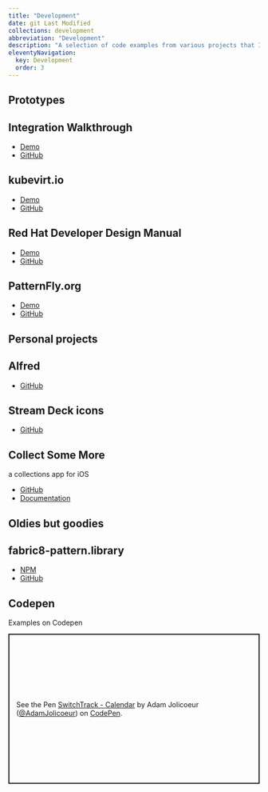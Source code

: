 ```yaml
---
title: "Development"
date: git Last Modified
collections: development
abbreviation: "Development"
description: "A selection of code examples from various projects that I've worked on."
eleventyNavigation:
  key: Development
  order: 3
---
```


<div class="container px-0">
  <h2>Prototypes</h2>
  <div class="row row-cols-1 row-cols-lg-2 align-items-stretch px-2 mx-0 gy-5 pb-5">
<!-- Red Hat Integration -->
    <div class="col">
      <div class="card card-cover" style="background-image: url('../img/rh_integration.png');">
        <div class="d-flex flex-column h-100 p-5 text-white background-overlay rounded-5">
          <h2 class="my-5 text-align-center text-white text-shadow-1">Integration Walkthrough</h2>
          <ul class="d-flex list-unstyled mt-auto">
            <li class="me-auto">
              <a href="https://www.adamjolicoeur.com/integration-prototype/index.html" target="top" alt="View the integration walkthrough prototype" class="card-link">
                Demo <fa-icon type="duotone" weight="solid" name="laptop" size="md"></fa-icon>
              </a>
            </li>
            <li>
              <a href="https://github.com/AdamJ/integration-prototype" target="top" alt="Integration prototype on GitHub" class="card-link">
                GitHub <fa-icon type="duotone" weight="solid" name="arrow-up-right-from-square" size="md"></fa-icon>
              </a>
            </li>
          </ul>
        </div>
      </div>
    </div>
    <div class="col">
      <div class="card card-cover overflow-hidden text-white rounded-5" style="background-image: url('../img/thumbnail_kubevirtio.png');">
        <div class="d-flex flex-column h-100 p-5 text-white background-overlay rounded-5">
          <h2 class="my-5 text-align-center text-white text-shadow-1">kubevirt.io</h2>
          <ul class="d-flex list-unstyled mt-auto">
            <li class="me-auto">
              <a href="https://kubevirtio-site.netlify.app" target="top" alt="KubeVirt.io demo" class="card-link">
                <i class="fa-solid fa-laptop"></i>
                Demo
              </a>
            </li>
            <li>
              <a href="https://github.com/AdamJ/design-manual" target="top" alt="KubeVirt.io on GitHub" class="card-link">
                GitHub <fa-icon type="duotone" weight="solid" name="arrow-up-right-from-square" size="md"></fa-icon>
              </a>
            </li>
          </ul>
        </div>
      </div>
    </div>
  </div>
  <div class="row row-cols-1 row-cols-lg-2 align-items-stretch px-2 mx-0 gy-5 pb-5">
    <!-- RHD Design Manual & Patternfly.org -->
    <div class="col">
      <div class="card card-cover overflow-hidden text-white rounded-5" style="background-image: url('../img/thumbnail_RHDM.png');">
        <div class="d-flex flex-column h-100 p-5 text-white background-overlay rounded-5">
          <h2 class="my-5 text-align-center text-shadow-1 text-white">Red Hat Developer Design Manual</h2>
          <ul class="d-flex list-unstyled mt-auto">
            <li class="me-auto">
              <a href="https://aj-design-manual.netlify.app" target="top" alt="Design Manual demo" class="card-link">
                <i class="fa-solid fa-laptop"></i>
                Demo
              </a>
            </li>
            <li>
              <a href="https://github.com/AdamJ/design-manual" target="top" alt="Design Manual on GitHub" class="card-link">
                GitHub <fa-icon type="duotone" weight="solid" name="arrow-up-right-from-square" size="md"></fa-icon>
              </a>
            </li>
          </ul>
        </div>
      </div>
    </div>
    <div class="col">
      <div class="card card-cover overflow-hidden text-white rounded-5" style="background-image: url('../img/thumbnail_PatternFly.png');">
        <div class="d-flex flex-column h-100 p-5 text-white background-overlay rounded-5">
          <h2 class="my-5 text-align-center text-shadow-1 text-white">PatternFly.org</h2>
          <ul class="d-flex list-unstyled mt-auto">
            <li class="me-auto">
              <a href="https://pf4testbench.netlify.app" target="top" alt="Design Manual demo" class="card-link">
                <i class="fa-solid fa-laptop"></i>
                Demo
              </a>
            </li>
            <li>
              <a href="https://github.com/AdamJ/pf4website" target="top" alt="Design Manual on GitHub" class="card-link">
                GitHub <fa-icon type="duotone" weight="solid" name="arrow-up-right-from-square" size="md"></fa-icon>
              </a>
            </li>
          </ul>
        </div>
      </div>
    </div>
  </div>
</div>
<div class="container px-0">
  <h2>Personal projects</h2>
  <div class="row row-cols-1 row-cols-lg-2 align-items-stretch px-2 mx-0 gy-5 pb-5">
<!-- Alfred workflows -->
    <div class="col">
      <div class="card card-cover overflow-hidden text-white rounded-5" style="background-image: url('../img/thumbnail_Alfredlogo.png');">
        <div class="d-flex flex-column p-5 pb-3 text-white background-overlay rounded-5">
          <h2 class="my-5 text-align-center text-white text-shadow-1">Alfred</h2>
          <ul class="d-flex list-unstyled mt-auto">
            <li>
              <a href="https://github.com/AdamJ/AdamJ.github.io/tree/main/src/pages/Alfred" target="top" alt="My Alfred workflows on GitHub" class="card-link">
                GitHub <fa-icon type="duotone" weight="solid" name="arrow-up-right-from-square" size="md"></fa-icon>
              </a>
            </li>
          </ul>
        </div>
      </div>
    </div>
<!-- Streamdeck configurations -->
    <div class="col">
      <div class="card card-cover overflow-hidden text-white rounded-5" style="background-image: url('../img/thumbnail_streamdeck.png');">
        <div class="d-flex flex-column p-5 pb-3 text-white background-overlay rounded-5">
          <h2 class="my-5 text-align-center text-white text-shadow-1">Stream Deck icons</h2>
          <ul class="d-flex list-unstyled mt-auto">
            <li>
              <a href="https://github.com/AdamJ/stream-deck-icon-packs" target="top" alt="Streamdeck icon packs on GitHub" class="card-link">
                GitHub <fa-icon type="duotone" weight="solid" name="arrow-up-right-from-square" size="md"></fa-icon>
              </a>
            </li>
          </ul>
        </div>
      </div>
    </div>
<!-- Collect Some More -->
    <div class="col">
      <div class="card card-cover overflow-hidden text-white rounded-5" style="background-image: url('../img/');">
        <div class="d-flex flex-column p-5 pb-3 text-white background-overlay rounded-5">
          <h2 class="mt-5 mb-1 text-align-center text-white text-shadow-1">Collect Some More</h2>
          <p class="text-align-center text-white mt-1 mb-4">a collections app for iOS</p>
          <ul class="d-flex list-unstyled mt-auto">
            <li class="me-auto">
              <a href="https://github.com/AdamJ/CollectSomeMore" target="top" alt="Link to app code on GitHub" class="card-link">
                GitHub <fa-icon type="duotone" weight="solid" name="arrow-up-right-from-square" size="md"></fa-icon>
              </a>
            </li>
            <li>
              <a href="{{ "/apps/collectsomemore/" | url }}" alt="Documentation for the app" class="card-link">
                <i class="fa-solid fa-link"></i>
                Documentation
              </a>
            </li>
          </ul>
        </div>
      </div>
    </div>
  </div>
  <h2>Oldies but goodies</h2>
  <div class="row row-cols-1 row-cols-lg-2 align-items-stretch px-2 mx-0 gy-5 pb-5">
    <div class="col">
      <div class="card card-cover overflow-hidden text-white rounded-5" style="background-image: url('../img/fabric8-package.png');">
        <div class="d-flex flex-column h-100 p-5 text-white background-overlay rounded-5">
          <h2 class="my-5 text-align-center text-shadow-1 text-white">fabric8-pattern.library</h2>
          <ul class="d-flex list-unstyled mt-auto">
            <li class="me-auto">
              <a href="https://www.npmjs.com/package/fabric8-pattern.library" target="_blank" alt="View library on npm" class="card-link">
                NPM <fa-icon type="duotone" weight="solid" name="arrow-up-right-from-square" size="md"></fa-icon>
              </a>
            </li>
            <li>
              <i class="bi bi-github"></i>
              <a href="https://github.com/AdamJ/fabric8-pattern.library" target="_blank" alt="view library on GitHub" class="card-link">
                GitHub <fa-icon type="duotone" weight="solid" name="arrow-up-right-from-square" size="md"></fa-icon>
              </a>
            </li>
          </ul>
        </div>
      </div>
    </div>
  </div>
  <sl-divider></sl-divider>
  <h2>Codepen</h2>
  <sl-button href="/development/examples">
    Examples on Codepen <fa-icon type="duotone" weight="solid" name="arrow-up-right-from-square" size="md"></fa-icon>
  </sl-button>
  <sl-divider></sl-divider>
  <div class="row align-items-stretch px-0 mx-0 gy-5 pb-5">
    <p class="codepen" data-height="300" data-default-tab="result" data-slug-hash="NWjOzwm" data-pen-title="SwitchTrack - Calendar" data-preview="true" data-user="AdamJolicoeur" style="height: 300px; box-sizing: border-box; display: flex; align-items: center; justify-content: center; border: 2px solid; margin: 1em 0; padding: 1em;">
    <span>See the Pen <a href="https://codepen.io/AdamJolicoeur/pen/NWjOzwm">
    SwitchTrack - Calendar</a> by Adam Jolicoeur (<a href="https://codepen.io/AdamJolicoeur">@AdamJolicoeur</a>)
    on <a href="https://codepen.io">CodePen</a>.</span>
    </p>
  <script async src="https://public.codepenassets.com/embed/index.js"></script>
  </div>
</div>
